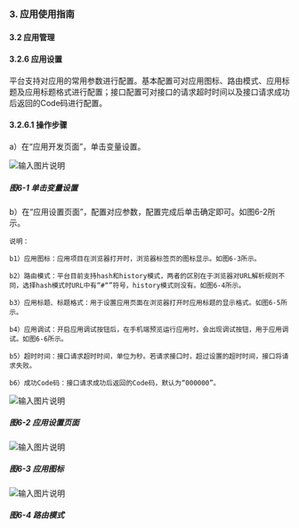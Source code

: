 ### 3. 应用使用指南

#### 3.2 应用管理

#### 3.2.6 应用设置

平台支持对应用的常用参数进行配置。基本配置可对应用图标、路由模式、应用标题及应用标题格式进行配置；接口配置可对接口的请求超时时间以及接口请求成功后返回的Code码进行配置。

#### 3.2.6.1 操作步骤

a）在“应用开发页面”，单击变量设置。

![输入图片说明](../../../../images/%20SoFlu%EF%BC%88%E5%89%8D%E7%AB%AF%EF%BC%89%E5%85%A8%E8%87%AA%E5%8A%A8%E5%BC%80%E5%8F%91%E5%B9%B3%E5%8F%B0%E6%95%99%E7%A8%8B/1.%20%E6%9C%80%E6%96%B0%E7%89%88%E6%9C%AC%20-%20%E6%9B%B4%E6%96%B0%E6%97%A5%E6%9C%9F%20-%202023.01.10/3.%20%E5%BA%94%E7%94%A8%E4%BD%BF%E7%94%A8%E6%8C%87%E5%8D%97/2.%20%E5%BA%94%E7%94%A8%E7%AE%A1%E7%90%86/6-1.png)

##### 图6-1 单击变量设置

b）在“应用设置页面”，配置对应参数，配置完成后单击确定即可。如图6-2所示。

```
说明：

b1）应用图标：应用项目在浏览器打开时，浏览器标签页的图标显示。如图6-3所示。

b2）路由模式：平台目前支持hash和history模式，两者的区别在于浏览器对URL解析规则不同，选择hash模式时URL中有“#“”符号，history模式则没有。如图6-4所示。

b3）应用标题、标题格式：用于设置应用页面在浏览器打开时应用标题的显示格式。如图6-5所示。

b4）应用调试：开启应用调试按钮后，在手机端预览运行应用时，会出现调试按钮，用于应用调试。如图6-6所示。

b5）超时时间：接口请求超时时间，单位为秒。若请求接口时，超过设置的超时时间，接口将请求失败。

b6）成功Code码：接口请求成功后返回的Code码，默认为“000000”。
```

![输入图片说明](../../../../images/%20SoFlu%EF%BC%88%E5%89%8D%E7%AB%AF%EF%BC%89%E5%85%A8%E8%87%AA%E5%8A%A8%E5%BC%80%E5%8F%91%E5%B9%B3%E5%8F%B0%E6%95%99%E7%A8%8B/1.%20%E6%9C%80%E6%96%B0%E7%89%88%E6%9C%AC%20-%20%E6%9B%B4%E6%96%B0%E6%97%A5%E6%9C%9F%20-%202023.01.10/3.%20%E5%BA%94%E7%94%A8%E4%BD%BF%E7%94%A8%E6%8C%87%E5%8D%97/2.%20%E5%BA%94%E7%94%A8%E7%AE%A1%E7%90%86/6-2.png)

##### 图6-2 应用设置页面

![输入图片说明](../../../../images/%20SoFlu%EF%BC%88%E5%89%8D%E7%AB%AF%EF%BC%89%E5%85%A8%E8%87%AA%E5%8A%A8%E5%BC%80%E5%8F%91%E5%B9%B3%E5%8F%B0%E6%95%99%E7%A8%8B/1.%20%E6%9C%80%E6%96%B0%E7%89%88%E6%9C%AC%20-%20%E6%9B%B4%E6%96%B0%E6%97%A5%E6%9C%9F%20-%202023.01.10/3.%20%E5%BA%94%E7%94%A8%E4%BD%BF%E7%94%A8%E6%8C%87%E5%8D%97/2.%20%E5%BA%94%E7%94%A8%E7%AE%A1%E7%90%86/6-3.png)

##### 图6-3 应用图标

![输入图片说明](../../../../images/%20SoFlu%EF%BC%88%E5%89%8D%E7%AB%AF%EF%BC%89%E5%85%A8%E8%87%AA%E5%8A%A8%E5%BC%80%E5%8F%91%E5%B9%B3%E5%8F%B0%E6%95%99%E7%A8%8B/1.%20%E6%9C%80%E6%96%B0%E7%89%88%E6%9C%AC%20-%20%E6%9B%B4%E6%96%B0%E6%97%A5%E6%9C%9F%20-%202023.01.10/3.%20%E5%BA%94%E7%94%A8%E4%BD%BF%E7%94%A8%E6%8C%87%E5%8D%97/2.%20%E5%BA%94%E7%94%A8%E7%AE%A1%E7%90%86/6-4.png)

##### 图6-4 路由模式
